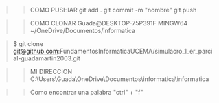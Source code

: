 >>COMO PUSHIAR
>git add .
>git commit -m "nombre"
>git push

>>COMO CLONAR 
>Guada@DESKTOP-75P391F MINGW64 ~/OneDrive/Documentos/informatica

>$ git clone git@github.com:FundamentosInformaticaUCEMA/simulacro_1_er_parcial-guadamartin2003.git

>>MI DIRECCION
>C:\Users\Guada\OneDrive\Documentos\informatica\informatica

>>Como encontrar una palabra 
  >  "ctrl" + "f"
